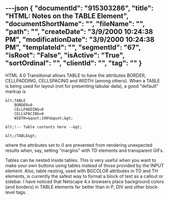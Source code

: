 ---json
{
  "documentId": "915303286",
  "title": "HTML: Notes on the TABLE Element",
  "documentShortName": "",
  "fileName": "",
  "path": "",
  "createDate": "3/9/2000 10:24:38 PM",
  "modificationDate": "3/9/2000 10:24:38 PM",
  "templateId": "",
  "segmentId": "67",
  "isRoot": "False",
  "isActive": "True",
  "sortOrdinal": "",
  "clientId": "",
  "tag": ""
}
---

HTML 4.0 Transitional allows TABLE to have the attributes BORDER, CELLPADDING, CELLSPACING and WIDTH (among others). When a TABLE is being used for layout (not for presenting tabular data), a good &quot;default&quot; markup is

    &lt;TABLE
        BORDER=0
        CELLPADDING=0
        CELLSPACING=0
        WIDTH=&quot;100%&quot;&gt;

    &lt;!-- Table contents here --&gt;

    &lt;/TABLE&gt;

where the attributes set to 0 are prevented from rendering unexpected results when, say, setting &quot;margins&quot; with TD elements and transparent GIFs.

Tables can be nested inside tables. This is very useful when you want to make your own buttons using tables instead of those provided by the INPUT element. Also, table nesting, used with BGCOLOR attributes in TD and TH elements, is currently the safest way to format a block of text as a callout or sidebar. I have noticed that Netscape 4.x browsers place background colors (and borders) in TABLE elements far better than in P, DIV and other block-level tags.
